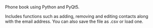 Phone book using Python and PyQt5.

Includes functions such as adding, removing and editing contacts along with the email address. You can also save the file as .csv or load one.
